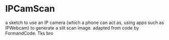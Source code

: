 # IPCamScan
a sketch to use an IP camera (which a phone can act as, using apps such as IPWebcam) to generate a slit scan image.
adapted from code by FormandCode.
Tks bro

